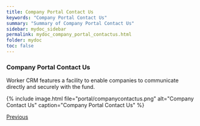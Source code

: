 ```yaml
---
title: Company Portal Contact Us
keywords: "Company Portal Contact Us"
summary: "Summary of Company Portal Contact Us"
sidebar: mydoc_sidebar
permalink: mydoc_company_portal_contactus.html
folder: mydoc
toc: false
---
```


### Company Portal Contact Us

Worker CRM features a facility to enable companies to communicate directly and securely with the fund.

{% include image.html file="portal/companycontactus.png" alt="Company Contact Us" caption="Company Portal Contact Us" %}

<a class="btn btn-default btn-lg pull-left" href="mydoc_company_portal_profileandcontacts.html" role="button">Previous</a>
